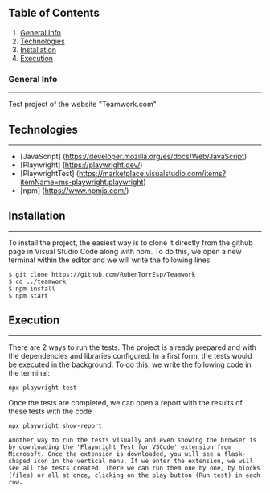## Table of Contents
1. [General Info](#general-info)
2. [Technologies](#technologies)
3. [Installation](#installation)
4. [Execution](#execution)


### General Info
***
Test project of the website "Teamwork.com"

## Technologies
***
* [JavaScript] (https://developer.mozilla.org/es/docs/Web/JavaScript)
* [Playwright] (https://playwright.dev/)
* [PlaywrightTest] (https://marketplace.visualstudio.com/items?itemName=ms-playwright.playwright)
* [npm] (https://www.npmjs.com/)

## Installation
***
To install the project, the easiest way is to clone it directly from the github page in Visual Studio Code along with npm. To do this, we open a new terminal within the editor and we will write the following lines.
```
$ git clone https://github.com/RubenTorrEsp/Teamwork
$ cd ../teamwork
$ npm install
$ npm start
```

## Execution
***
There are 2 ways to run the tests. The project is already prepared and with the dependencies and libraries configured. In a first form, the tests would be executed in the background. To do this, we write the following code in the terminal:
```
npx playwright test
```
Once the tests are completed, we can open a report with the results of these tests with the code
```
npx playwright show-report

Another way to run the tests visually and even showing the browser is by downloading the 'Playwright Test for VSCode' extension from Microsoft. Once the extension is downloaded, you will see a flask-shaped icon in the vertical menu. If we enter the extension, we will see all the tests created. There we can run them one by one, by blocks (files) or all at once, clicking on the play button (Run test) in each row.